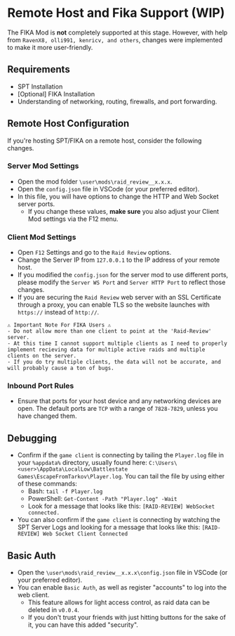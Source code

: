 # Remote Host and Fika Support (WIP)

The FIKA Mod is **not** completely supported at this stage. However, with help from `RavenX8, olli991, kenricv, and others`, changes were implemented to make it more user-friendly.

## Requirements

- SPT Installation
- [Optional] FIKA Installation
- Understanding of networking, routing, firewalls, and port forwarding.

## Remote Host Configuration

If you're hosting SPT/FIKA on a remote host, consider the following changes.

### Server Mod Settings

- Open the mod folder `\user\mods\raid_review__x.x.x`.
- Open the `config.json` file in VSCode (or your preferred editor).
- In this file, you will have options to change the HTTP and Web Socket server ports.
  - If you change these values, **make sure** you also adjust your Client Mod settings via the F12 menu.

### Client Mod Settings

- Open `F12` Settings and go to the `Raid Review` options.
- Change the Server IP from `127.0.0.1` to the IP address of your remote host.
- If you modified the `config.json` for the server mod to use different ports, please modify the `Server WS Port` and `Server HTTP Port` to reflect those changes.
- If you are securing the `Raid Review` web server with an SSL Certificate through a proxy, you can enable TLS so the website launches with `https://` instead of `http://`.

```
⚠️ Important Note For FIKA Users ⚠️
- Do not allow more than one client to point at the 'Raid-Review' server. 
- At this time I cannot support multiple clients as I need to properly implement recieving data for multiple active raids and multiple clients on the server.
- If you do try multiple clients, the data will not be accurate, and will probably cause a ton of bugs.
```

### Inbound Port Rules

- Ensure that ports for your host device and any networking devices are open. The default ports are `TCP` with a range of `7828-7829`, unless you have changed them.

## Debugging

- Confirm if the `game client` is connecting by tailing the `Player.log` file in your `%appdata%` directory, usually found here: `C:\Users\<user>\AppData\LocalLow\Battlestate Games\EscapeFromTarkov\Player.log`. You can tail the file by using either of these commands:
  - Bash: `tail -f Player.log`
  - PowerShell: `Get-Content -Path "Player.log" -Wait`
  - Look for a message that looks like this: `[RAID-REVIEW] WebSocket connected.`
- You can also confirm if the `game client` is connecting by watching the SPT Server Logs and looking for a message that looks like this: `[RAID-REVIEW] Web Socket Client Connected`

## Basic Auth

- Open the `\user\mods\raid_review__x.x.x\config.json` file in VSCode (or your preferred editor).
- You can enable `Basic Auth`, as well as register "accounts" to log into the web client.
  - This feature allows for light access control, as raid data can be deleted in `v0.0.4`. 
  - If you don't trust your friends with just hitting buttons for the sake of it, you can have this added "security".
